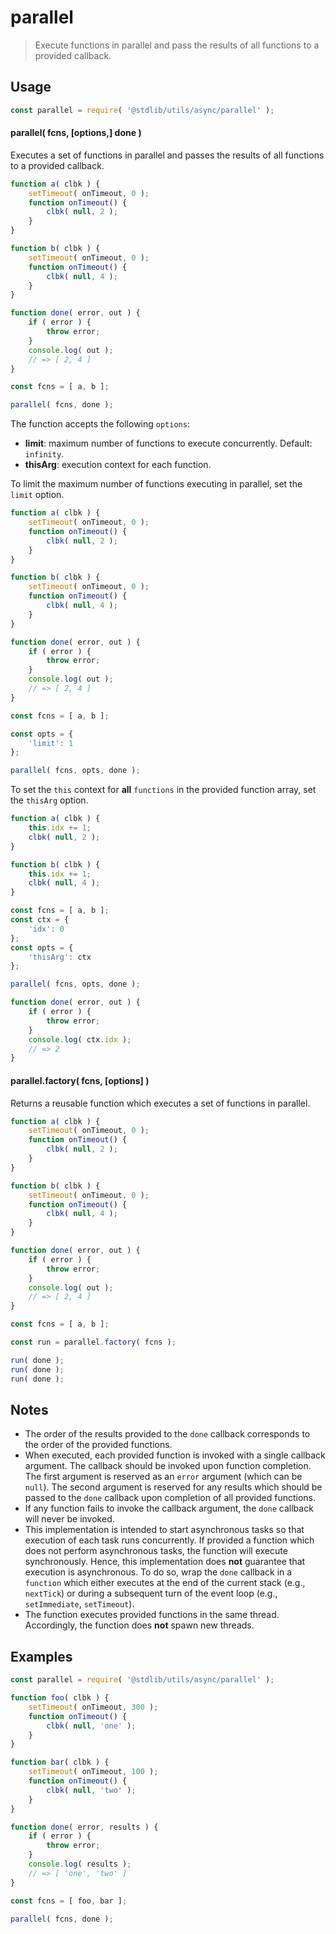 <!--

@license Apache-2.0

Copyright (c) 2024 The Stdlib Authors.

Licensed under the Apache License, Version 2.0 (the "License");
you may not use this file except in compliance with the License.
You may obtain a copy of the License at

   http://www.apache.org/licenses/LICENSE-2.0

Unless required by applicable law or agreed to in writing, software
distributed under the License is distributed on an "AS IS" BASIS,
WITHOUT WARRANTIES OR CONDITIONS OF ANY KIND, either express or implied.
See the License for the specific language governing permissions and
limitations under the License.

-->

# parallel

> Execute functions in parallel and pass the results of all functions to a provided callback.

<!-- Section to include introductory text. Make sure to keep an empty line after the intro `section` element and another before the `/section` close. -->

<section class="intro">

</section>

<!-- /.intro -->

<!-- Package usage documentation. -->

<section class="usage">

## Usage

```javascript
const parallel = require( '@stdlib/utils/async/parallel' );
```

#### parallel( fcns, \[options,] done )

Executes a set of functions in parallel and passes the results of all functions to a provided callback.

```javascript
function a( clbk ) {
    setTimeout( onTimeout, 0 );
    function onTimeout() {
        clbk( null, 2 );
    }
}

function b( clbk ) {
    setTimeout( onTimeout, 0 );
    function onTimeout() {
        clbk( null, 4 );
    }
}

function done( error, out ) {
    if ( error ) {
        throw error;
    }
    console.log( out );
    // => [ 2, 4 ]
}

const fcns = [ a, b ];

parallel( fcns, done );
```

The function accepts the following `options`:

-   **limit**: maximum number of functions to execute concurrently. Default: `infinity`.
-   **thisArg**: execution context for each function.

To limit the maximum number of functions executing in parallel, set the `limit` option.

```javascript
function a( clbk ) {
    setTimeout( onTimeout, 0 );
    function onTimeout() {
        clbk( null, 2 );
    }
}

function b( clbk ) {
    setTimeout( onTimeout, 0 );
    function onTimeout() {
        clbk( null, 4 );
    }
}

function done( error, out ) {
    if ( error ) {
        throw error;
    }
    console.log( out );
    // => [ 2, 4 ]
}

const fcns = [ a, b ];

const opts = {
    'limit': 1
};

parallel( fcns, opts, done );
```

To set the `this` context for **all** `functions` in the provided function array, set the `thisArg` option.

```javascript
function a( clbk ) {
    this.idx += 1;
    clbk( null, 2 );
}

function b( clbk ) {
    this.idx += 1;
    clbk( null, 4 );
}

const fcns = [ a, b ];
const ctx = {
    'idx': 0
};
const opts = {
    'thisArg': ctx
};

parallel( fcns, opts, done );

function done( error, out ) {
    if ( error ) {
        throw error;
    }
    console.log( ctx.idx );
    // => 2
}
```

#### parallel.factory( fcns, \[options] )

Returns a reusable function which executes a set of functions in parallel.

```javascript
function a( clbk ) {
    setTimeout( onTimeout, 0 );
    function onTimeout() {
        clbk( null, 2 );
    }
}

function b( clbk ) {
    setTimeout( onTimeout, 0 );
    function onTimeout() {
        clbk( null, 4 );
    }
}

function done( error, out ) {
    if ( error ) {
        throw error;
    }
    console.log( out );
    // => [ 2, 4 ]
}

const fcns = [ a, b ];

const run = parallel.factory( fcns );

run( done );
run( done );
run( done );
```

</section>

<!-- /.usage -->

<!-- Package usage notes. Make sure to keep an empty line after the `section` element and another before the `/section` close. -->

<section class="notes">

## Notes

-   The order of the results provided to the `done` callback corresponds to the order of the provided functions.
-   When executed, each provided function is invoked with a single callback argument. The callback should be invoked upon function completion. The first argument is reserved as an `error` argument (which can be `null`). The second argument is reserved for any results which should be passed to the `done` callback upon completion of all provided functions.
-   If any function fails to invoke the callback argument, the `done` callback will never be invoked.
-   This implementation is intended to start asynchronous tasks so that execution of each task runs concurrently. If provided a function which does not perform asynchronous tasks, the function will execute synchronously. Hence, this implementation does **not** guarantee that execution is asynchronous. To do so, wrap the `done` callback in a `function` which either executes at the end of the current stack (e.g., `nextTick`) or during a subsequent turn of the event loop (e.g., `setImmediate`, `setTimeout`).
-   The function executes provided functions in the same thread. Accordingly, the function does **not** spawn new threads.

</section>

<!-- /.notes -->

<!-- Package usage examples. -->

<section class="examples">

## Examples

<!-- eslint no-undef: "error" -->

```javascript
const parallel = require( '@stdlib/utils/async/parallel' );

function foo( clbk ) {
    setTimeout( onTimeout, 300 );
    function onTimeout() {
        clbk( null, 'one' );
    }
}

function bar( clbk ) {
    setTimeout( onTimeout, 100 );
    function onTimeout() {
        clbk( null, 'two' );
    }
}

function done( error, results ) {
    if ( error ) {
        throw error;
    }
    console.log( results );
    // => [ 'one', 'two' ]
}

const fcns = [ foo, bar ];

parallel( fcns, done );
```

</section>

<!-- /.examples -->

<!-- Section to include cited references. If references are included, add a horizontal rule *before* the section. Make sure to keep an empty line after the `section` element and another before the `/section` close. -->

<section class="references">

</section>

<!-- /.references -->

<!-- Section for related `stdlib` packages. Do not manually edit this section, as it is automatically populated. -->

<section class="related">

</section>

<!-- /.related -->

<!-- Section for all links. Make sure to keep an empty line after the `section` element and another before the `/section` close. -->

<section class="links">

</section>

<!-- /.links -->
